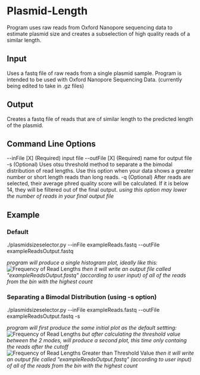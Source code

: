 # Plasmid-Length
Program uses raw reads from Oxford Nanopore sequencing data to estimate plasmid size and creates a subselection of high quality reads of a similar length.

## Input
Uses a fastq file of raw reads from a single plasmid sample. Program is intended to be used with Oxford Nanopore Sequencing Data.
(currently being edited to take in .gz files)

## Output
Creates a fastq file of reads that are of similar length to the predicted length of the plasmid.

## Command Line Options
--inFile [X]      (Required) input file 
--outFile [X]     (Required) name for output file
-s                (Optional) Uses otsu threshold method to separate a the bimodal distribution of read lengths. Use this 
                  option when your data shows a greater number or short length reads than long reads.
-q                (Optional) After reads are selected, their average phred quality score will be calculated. If it is below 
                  14, they will be filtered out of the final output.
                  *using this option may lower the number of reads in your final output file*

## Example

### Default
./plasmidsizeselector.py --inFile exampleReads.fastq --outFile exampleReadsOutput.fastq

  *program will produce a single histogram plot, ideally like this:*
  ![Frequency of Read Lengths](https://github.com/mariele-lensink/PlasmidSizeSelector/blob/master/githubexample1.png)
  *then it will write an output file called "exampleReadsOutput.fastq" (according to user input) of all of the reads from the bin with the highest count*
  
### Separating a Bimodal Distribution (using -s option)
./plasmidsizeselector.py --inFile exampleReads.fastq --outFile exampleReadsOutput.fastq -s

  *program will first produce the same initial plot as the default settting:*
  ![Frequency of Read Lengths](https://github.com/mariele-lensink/PlasmidSizeSelector/blob/master/githubexample1.png)
  *but after calculating the threshold value between the 2 modes, will produce a second plot, this time only containg the reads after the cutoff*
  ![Frequency of Read Lengths Greater than Threshold Value](https://github.com/mariele-lensink/PlasmidSizeSelector/blob/master/githubexample2.png)
  *then it will write an output file called "exampleReadsOutput.fastq" (according to user input) of all of the reads from the bin with the highest count*
